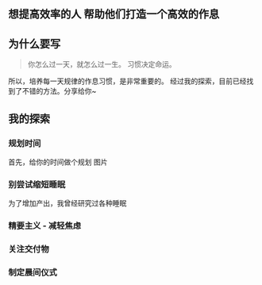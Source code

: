 想提高效率的人
帮助他们打造一个高效的作息
---
## 为什么要写
>你怎么过一天，就怎么过一生。
习惯决定命运。

所以，培养每一天规律的作息习惯，是非常重要的。
经过我的探索，目前已经找到了不错的方法。分享给你~

## 我的探索
### 规划时间
首先，给你的时间做个规划
图片

### 别尝试缩短睡眠
为了增加产出，我曾经研究过各种睡眠

### 精要主义 - 减轻焦虑
### 关注交付物
### 制定晨间仪式